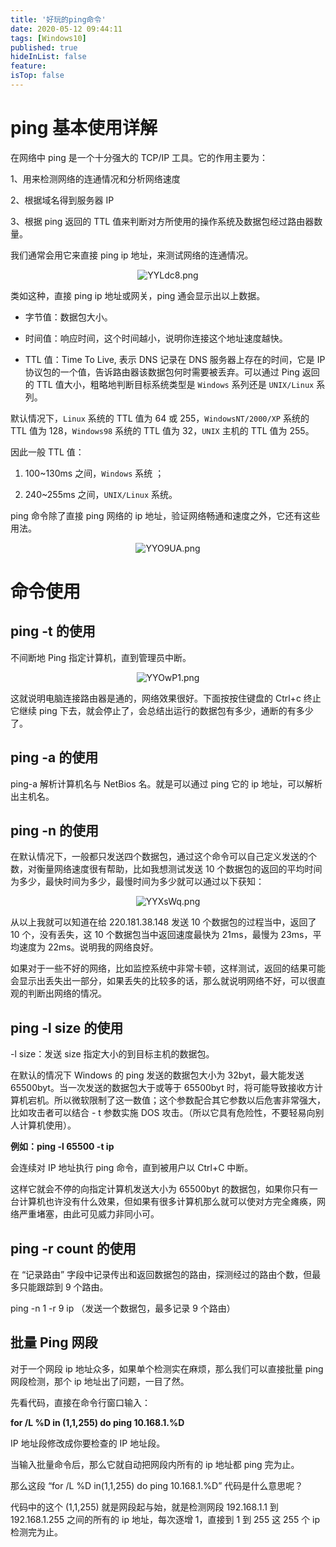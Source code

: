 ```yaml
---
title: '好玩的ping命令'
date: 2020-05-12 09:44:11
tags: [Windows10]
published: true
hideInList: false
feature: 
isTop: false
---
```


<!-- more -->
# ping 基本使用详解

在网络中 ping 是一个十分强大的 TCP/IP 工具。它的作用主要为：

1、用来检测网络的连通情况和分析网络速度

2、根据域名得到服务器 IP

3、根据 ping 返回的 TTL 值来判断对方所使用的操作系统及数据包经过路由器数量。

我们通常会用它来直接 ping ip 地址，来测试网络的连通情况。

<center><img src="https://s1.ax1x.com/2020/05/12/YYLdc8.png" alt="YYLdc8.png" border="0" /></center>

类如这种，直接 ping ip 地址或网关，ping 通会显示出以上数据。

- 字节值：数据包大小。

- 时间值：响应时间，这个时间越小，说明你连接这个地址速度越快。

- TTL 值：Time To Live, 表示 DNS 记录在 DNS 服务器上存在的时间，它是 IP 协议包的一个值，告诉路由器该数据包何时需要被丢弃。可以通过 Ping 返回的 TTL 值大小，粗略地判断目标系统类型是 `Windows` 系列还是 `UNIX/Linux` 系列。

默认情况下，`Linux` 系统的 TTL 值为 64 或 255，`WindowsNT/2000/XP` 系统的 TTL 值为 128，`Windows98` 系统的 TTL 值为 32，`UNIX` 主机的 TTL 值为 255。

因此一般 TTL 值：

1. 100~130ms 之间，`Windows` 系统 ；

2. 240~255ms 之间，`UNIX/Linux` 系统。

ping 命令除了直接 ping 网络的 ip 地址，验证网络畅通和速度之外，它还有这些用法。

<center><img src="https://s1.ax1x.com/2020/05/12/YYO9UA.png" alt="YYO9UA.png" border="0" /></center>

# 命令使用

## ping -t 的使用

不间断地 Ping 指定计算机，直到管理员中断。

<center><img src="https://s1.ax1x.com/2020/05/12/YYOwP1.png" alt="YYOwP1.png" border="0" /></center>

这就说明电脑连接路由器是通的，网络效果很好。下面按按住键盘的 Ctrl+c 终止它继续 ping 下去，就会停止了，会总结出运行的数据包有多少，通断的有多少了。

## ping -a 的使用

ping-a 解析计算机名与 NetBios 名。就是可以通过 ping 它的 ip 地址，可以解析出主机名。

## ping -n 的使用

在默认情况下，一般都只发送四个数据包，通过这个命令可以自己定义发送的个数，对衡量网络速度很有帮助，比如我想测试发送 10 个数据包的返回的平均时间为多少，最快时间为多少，最慢时间为多少就可以通过以下获知：

<center><img src="https://s1.ax1x.com/2020/05/12/YYXsWq.png" alt="YYXsWq.png" border="0" /></center>

从以上我就可以知道在给 220.181.38.148 发送 10 个数据包的过程当中，返回了 10 个，没有丢失，这 10 个数据包当中返回速度最快为 21ms，最慢为 23ms，平均速度为 22ms。说明我的网络良好。

如果对于一些不好的网络，比如监控系统中非常卡顿，这样测试，返回的结果可能会显示出丢失出一部分，如果丢失的比较多的话，那么就说明网络不好，可以很直观的判断出网络的情况。

## ping -l size 的使用

-l size：发送 size 指定大小的到目标主机的数据包。

在默认的情况下 Windows 的 ping 发送的数据包大小为 32byt，最大能发送 65500byt。当一次发送的数据包大于或等于 65500byt 时，将可能导致接收方计算机宕机。所以微软限制了这一数值；这个参数配合其它参数以后危害非常强大，比如攻击者可以结合 - t 参数实施 DOS 攻击。（所以它具有危险性，不要轻易向别人计算机使用）。

**例如：ping -l 65500 -t ip**

会连续对 IP 地址执行 ping 命令，直到被用户以 Ctrl+C 中断。

这样它就会不停的向指定计算机发送大小为 65500byt 的数据包，如果你只有一台计算机也许没有什么效果，但如果有很多计算机那么就可以使对方完全瘫痪，网络严重堵塞，由此可见威力非同小可。

## ping -r count 的使用

在 “记录路由” 字段中记录传出和返回数据包的路由，探测经过的路由个数，但最多只能跟踪到 9 个路由。

ping -n 1 -r 9 ip （发送一个数据包，最多记录 9 个路由）

## 批量 Ping 网段

对于一个网段 ip 地址众多，如果单个检测实在麻烦，那么我们可以直接批量 ping 网段检测，那个 ip 地址出了问题，一目了然。

先看代码，直接在命令行窗口输入：

**for /L %D in (1,1,255) do ping 10.168.1.%D**

IP 地址段修改成你要检查的 IP 地址段。

当输入批量命令后，那么它就自动把网段内所有的 ip 地址都 ping 完为止。

那么这段 “for /L %D in(1,1,255) do ping 10.168.1.%D” 代码是什么意思呢？

代码中的这个 (1,1,255) 就是网段起与始，就是检测网段 192.168.1.1 到 192.168.1.255 之间的所有的 ip 地址，每次逐增 1，直接到 1 到 255 这 255 个 ip 检测完为止。
